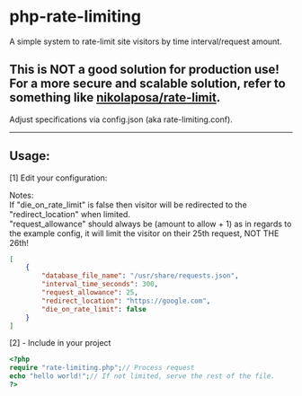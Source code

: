 # php-rate-limiting
A simple system to rate-limit site visitors by time interval/request amount.

## This is NOT a good solution for production use! For a more secure and scalable solution, refer to something like [nikolaposa/rate-limit](https://github.com/nikolaposa/rate-limit).

Adjust specifications via config.json (aka rate-limiting.conf).

-------

## Usage:

[1] Edit your configuration:

Notes:
<br/>
If "die_on_rate_limit" is false then visitor will be redirected to the "redirect_location" when limited. 
<br/>
"request_allowance" should always be (amount to allow + 1) as in regards to the example config, it will limit the visitor on their 25th request, NOT THE 26th!

```json
[
    {
        "database_file_name": "/usr/share/requests.json",
        "interval_time_seconds": 300,
        "request_allowance": 25,
        "redirect_location": "https://google.com",
        "die_on_rate_limit": false 
    }
]
```
[2] - Include in your project
```php
<?php
require "rate-limiting.php";// Process request
echo "hello world!";// If not limited, serve the rest of the file.
?>
```
